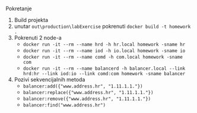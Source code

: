 Pokretanje

1. Build projekta
2. unutar `out\production\labExercise` pokrenuti `docker build -t homework .`
3. Pokrenuti 2 node-a
    - `docker run -it --rm --name hrd -h hr.local homework -sname hr`
    - `docker run -it --rm --name iod -h io.local homework -sname io`
    - `docker run -it --rm --name comd -h com.local homework -sname com`
    - `docker run -it --rm --name balancerd -h balancer.local --link hrd:hr --link iod:io --link comd:com homework -sname balancer`
4. Pozivi sekvencijalnih metoda
    - `balancer:add({"www.address.hr", "1.11.1.1."})`
    - `balancer:replace({"www.address.hr", "1.11.1.1."})`
    - `balancer:remove({"www.address.hr", "1.11.1.1."})`
    - `balancer:find("www.address.hr")`